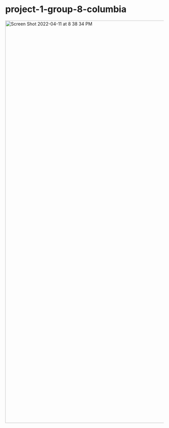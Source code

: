 # project-1-group-8-columbia

<img width="1279" alt="Screen Shot 2022-04-11 at 8 38 34 PM" src="https://user-images.githubusercontent.com/91260564/163021371-f130d54b-6295-4207-91c4-35488d033448.png">

